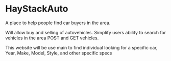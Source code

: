 # HayStackAuto
A place to help people find car buyers in the area.

Will allow buy and selling of autovehicles.
Simplify users ability to search for vehicles in the area
POST and GET vehicles.

This website will be use main to find individual looking for a specific car, 
Year, Make, Model, Style, and other specific specs
